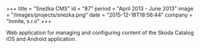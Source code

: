 +++
title = "Snežka CMS"
id = "87"
period = "April 2013 - June 2013"
image = "/images/projects/snezka.png"
date = "2015-12-18T18:56:44"
company = "Inmite, s.r.o"
+++

Web application for managing and configuring content of the Skoda Catalog iOS and Android application. 
